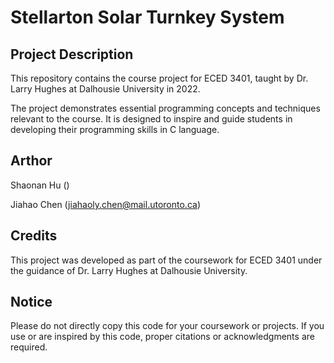 # Stellarton Solar Turnkey System
## Project Description
This repository contains the course project for ECED 3401, taught by Dr. Larry Hughes at Dalhousie University in 2022. 

The project demonstrates essential programming concepts and techniques relevant to the course. It is designed to inspire and guide students in developing their programming skills in C language.

## Arthor
Shaonan Hu ()

Jiahao Chen (jiahaoly.chen@mail.utoronto.ca)

## Credits
This project was developed as part of the coursework for ECED 3401 under the guidance of Dr. Larry Hughes at Dalhousie University.

## Notice
Please do not directly copy this code for your coursework or projects. If you use or are inspired by this code, proper citations or acknowledgments are required.

